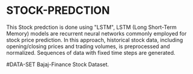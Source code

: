 # STOCK-PREDCTION
This Stock predction is done using "LSTM", LSTM (Long Short-Term Memory) models are recurrent neural networks commonly employed for stock price prediction. In this approach, historical stock data, including opening/closing prices and trading volumes, is preprocessed and normalized. Sequences of data with fixed time steps are generated.

#DATA-SET
Bajaj-Finance Stock Dataset.


